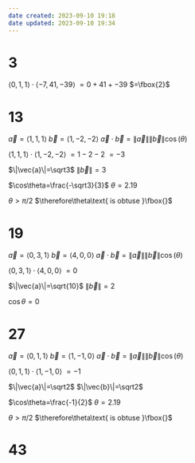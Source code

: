 ```yaml
---
date created: 2023-09-10 19:18
date updated: 2023-09-10 19:34
---
```


# 3

$\langle0,1,1\rangle\cdot\langle-7,41,-39\rangle$
$=0+41+-39$
$=\fbox{2}$

# 13

$\vec{a}=\langle1,1,1\rangle$
$\vec{b}=\langle1,-2,-2\rangle$
$\vec{a}\cdot\vec{b}=\|\vec{a}\|\|\vec{b}\|\cos(\theta)$

$\langle1,1,1\rangle\cdot\langle1,-2,-2\rangle$
$=1-2-2$
$=-3$

$\|\vec{a}\|=\sqrt3$
$\|\vec{b}\|=3$

$\cos\theta=\frac{-\sqrt3}{3}$
$\theta=2.19$

$\theta>\pi/2$
$\therefore\theta\text{ is obtuse }\fbox{}$

# 19

$\vec{a}=\langle0,3,1\rangle$
$\vec{b}=\langle4,0,0\rangle$
$\vec{a}\cdot\vec{b}=\|\vec{a}\|\|\vec{b}\|\cos(\theta)$

$\langle0,3,1\rangle\cdot\langle4,0,0\rangle$
$=0$

$\|\vec{a}\|=\sqrt{10}$
$\|\vec{b}\|=2$

$\cos\theta=0$

# 27

$\vec{a}=\langle0,1,1\rangle$
$\vec{b}=\langle1,-1,0\rangle$
$\vec{a}\cdot\vec{b}=\|\vec{a}\|\|\vec{b}\|\cos(\theta)$

$\langle0,1,1\rangle\cdot\langle1,-1,0\rangle$
$=-1$

$\|\vec{a}\|=\sqrt2$
$\|\vec{b}\|=\sqrt2$

$\cos\theta=\frac{-1}{2}$
$\theta=2.19$

$\theta>\pi/2$
$\therefore\theta\text{ is obtuse }\fbox{}$

# 43
